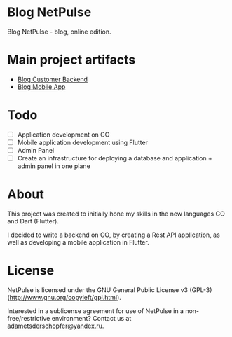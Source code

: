 # Blog NetPulse
Blog NetPulse - blog, online edition.

# Main project artifacts
- [Blog Customer Backend](https://github.com/NetPulseProjects/Blog_customer-backend)
- [Blog Mobile App](https://github.com/NetPulseProjects/Blog_mobile-app)

# Todo
- [ ] Application development on GO
- [ ] Mobile application development using Flutter
- [ ] Admin Panel
- [ ] Create an infrastructure for deploying a database and application + admin panel in one plane

# About
This project was created to initially hone my skills in the new languages GO and Dart (Flutter).

I decided to write a backend on GO, by creating a Rest API application, as well as developing a mobile application in Flutter.

# License 
NetPulse is licensed under the GNU General Public License v3 (GPL-3) (http://www.gnu.org/copyleft/gpl.html).

Interested in a sublicense agreement for use of NetPulse in a non-free/restrictive environment? Contact us at adametsderschopfer@yandex.ru.
